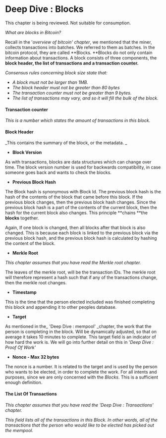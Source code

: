 # **Deep Dive : Blocks**

This chapter is being reviewed. Not suitable for consumption.

_What are blocks in Bitcoin?_

Recall in the '_overview of bitcoin' chapter_, we mentioned that the miner, collects transactions into batches. We referred to them as batches. In the bitcoin protocol, they are called **Blocks. **Blocks do not only contain information about transactions. A block consists of three components, the **block header, the list of transactions and a transaction counter.**

_Consensus rules concerning block size state that:_

* _A block must not be larger than 1MB._
* _The block header must not be greater than 80 bytes_
* _The transaction counter must not be greater than 9 bytes._
* _The list of transactions may vary, and so it will fill the bulk of the block._

#### Transaction counter

_This is a number which states the amount of transactions in this block._

#### Block Header

_This contains the summary of the block, or the metadata. _

* **Block Version**

As with transactions, blocks are data structures which can change over time. The block version number is used for backwards compatibility, in case someone goes back and wants to check the blocks.

* **Previous Block Hash**

The Block hash is synonymous with Block Id. The previous block hash is the hash of the contents of the block that came before this block. If the previous block changes, then the previous block hash changes. Since the previous block hash is a part of the contents of the current block, then the hash for the current block also changes. This principle **chains **the **blocks** together.

Again, If one block is changed, then all blocks after that block is also changed. This is because each block is linked to the previous block via the previous block hash, and the previous block hash is calculated by hashing the content of the block.

* **Merkle Root**

_This chapter assumes that you have read the Merkle root chapter._

The leaves of the merkle root, will be the transaction IDs. The merkle root will therefore represent a hash such that if any of the transactions change, then the merkle root changes.

* **Timestamp**

This is the time that the person elected included was finished completing this block and appending it to other peoples database.

* **Target**

As mentioned in the\_ 'Deep Dive : mempool'  \_chapter, the work that the person is completing in the block. Will be dynamically adjusted, so that on average it takes 10 minutes to complete. This target field is an indicator of how hard the work is. We will go into further detail on this in '_Deep Dive : Proof Of Work'_

* **Nonce - Max 32 bytes**

The nonce is a number. It is related to the target and is used by the person who wants to be elected, in order to complete the work. For all intents and purposes, since we are only concerned with the _Blocks_. This is a sufficient enough definition.

#### The List Of Transactions

_This chapter assumes that you have read the 'Deep Dive : Transactions' chapter._

_This field lists all of the transactions in this Block. In other words, all of the transactions that the person who would like to be elected has picked out the mempool._

